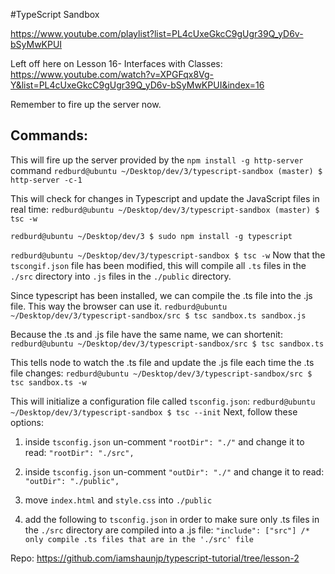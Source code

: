 #TypeScript Sandbox

https://www.youtube.com/playlist?list=PL4cUxeGkcC9gUgr39Q_yD6v-bSyMwKPUI

Left off here on Lesson 16- Interfaces with Classes:
https://www.youtube.com/watch?v=XPGFqx8Vg-Y&list=PL4cUxeGkcC9gUgr39Q_yD6v-bSyMwKPUI&index=16

Remember to fire up the server now.

## Commands:
This will fire up the server provided by the `npm install -g http-server` command
`redburd@ubuntu ~/Desktop/dev/3/typescript-sandbox (master) $ http-server -c-1`

This will check for changes in Typescript and update the JavaScript files in real time:
`redburd@ubuntu ~/Desktop/dev/3/typescript-sandbox (master) $ tsc -w`


`redburd@ubuntu ~/Desktop/dev/3 $ sudo npm install -g typescript`

`redburd@ubuntu ~/Desktop/dev/3/typescript-sandbox $ tsc -w`
Now that the `tscongif.json` file has been modified, this will compile all `.ts` files in the `./src` directory into `.js` files in the `./public` directory.

Since typescript has been installed, we can compile the .ts file into the .js file.
This way the browser can use it.
`redburd@ubuntu ~/Desktop/dev/3/typescript-sandbox/src $ tsc sandbox.ts sandbox.js`

Because the .ts and .js file have the same name, we can shortenit:
`redburd@ubuntu ~/Desktop/dev/3/typescript-sandbox/src $ tsc sandbox.ts`

This tells node to watch the .ts file and update the .js file each time the .ts file changes:
`redburd@ubuntu ~/Desktop/dev/3/typescript-sandbox/src $ tsc sandbox.ts -w`

This will initialize a configuration file called `tsconfig.json`:
`redburd@ubuntu ~/Desktop/dev/3/typescript-sandbox $ tsc --init`
Next, follow these options:

1. inside `tsconfig.json` un-comment `"rootDir": "./"` and change it to read: `"rootDir": "./src",`

2. inside `tsconfig.json` un-comment  `"outDir": "./"` and change it to read: `"outDir": "./public",`

3. move `index.html` and `style.css` into `./public`

4. add the following to `tsconfig.json` in order to make sure only .ts files in the `./src` directory are compiled into a .js file: `"include": ["src"] /* only compile .ts files that are in the './src' file`


Repo:
https://github.com/iamshaunjp/typescript-tutorial/tree/lesson-2
